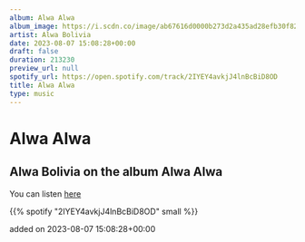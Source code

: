 ```yaml
---
album: Alwa Alwa
album_image: https://i.scdn.co/image/ab67616d0000b273d2a435ad28efb30f82b26d0b
artist: Alwa Bolivia
date: 2023-08-07 15:08:28+00:00
draft: false
duration: 213230
preview_url: null
spotify_url: https://open.spotify.com/track/2IYEY4avkjJ4lnBcBiD8OD
title: Alwa Alwa
type: music
---
```



# Alwa Alwa

## Alwa Bolivia on the album Alwa Alwa

You can listen [here](https://open.spotify.com/track/2IYEY4avkjJ4lnBcBiD8OD)

{{% spotify "2IYEY4avkjJ4lnBcBiD8OD" small %}}

added on 2023-08-07 15:08:28+00:00